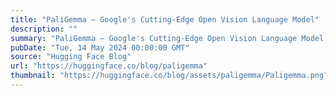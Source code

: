```yaml
---
title: "PaliGemma – Google's Cutting-Edge Open Vision Language Model"
description: ""
summary: "PaliGemma – Google's Cutting-Edge Open Vision Language Model Updated on 23-05-2024: We have introduc..."
pubDate: "Tue, 14 May 2024 00:00:00 GMT"
source: "Hugging Face Blog"
url: "https://huggingface.co/blog/paligemma"
thumbnail: "https://huggingface.co/blog/assets/paligemma/Paligemma.png"
---
```


